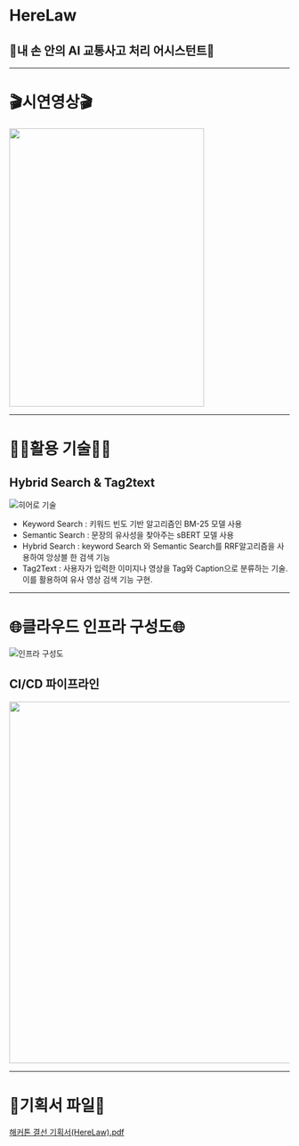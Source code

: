 # HereLaw
## 🚗내 손 안의 AI 교통사고 처리 어시스턴트🚗
------------------------------

# 🎬시연영상🎬
<img src="https://github.com/kimtaehyuk1/HereLaw/assets/67897827/459eea32-b040-4043-a5bf-e4ebf42511c8" width="350" height="500"/>

------------------------------

# 👨‍💻활용 기술👨‍💻
## Hybrid Search & Tag2text 
![히어로 기술](https://github.com/kimtaehyuk1/HereLaw/assets/67897827/b5b6e42b-2b8f-4768-b802-afdfd9c78f19)
- Keyword Search : 키워드 빈도 기반 알고리즘인 BM-25 모델 사용
- Semantic Search : 문장의 유사성을 찾아주는 sBERT 모델 사용
- Hybrid Search : keyword Search 와 Semantic Search를 RRF알고리즘을 사용하여 앙상블 한 검색 기능
- Tag2Text : 사용자가 입력한 이미지나 영상을 Tag와 Caption으로 분류하는 기술. 이를 활용하여 유사 영상 검색 기능 구현.

-----------------------------------------

# 🌐클라우드 인프라 구성도🌐
![인프라 구성도](https://github.com/kimtaehyuk1/HereLaw/assets/67897827/35302abb-851f-444a-88b3-c68389d7d431)

## CI/CD 파이프라인
<img src="https://github.com/kimtaehyuk1/HereLaw/assets/67897827/c958c1c4-f716-4707-8937-6bb67d7da8f2" width="700" height="650"/>

-----------------------------------------
# 🧾기획서 파일🧾
[해커톤 결선 기획서(HereLaw).pdf](https://github.com/kimtaehyuk1/HereLaw/files/11930027/default.pdf)
